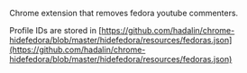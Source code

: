 Chrome extension that removes fedora youtube commenters.

Profile IDs are stored in [https://github.com/hadalin/chrome-hidefedora/blob/master/hidefedora/resources/fedoras.json](https://github.com/hadalin/chrome-hidefedora/blob/master/hidefedora/resources/fedoras.json)
